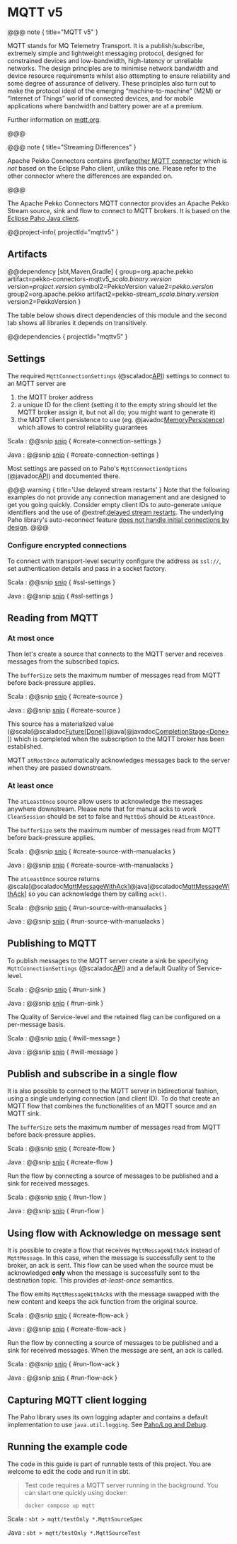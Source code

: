 # MQTT v5

@@@ note { title="MQTT v5" }

MQTT stands for MQ Telemetry Transport. It is a publish/subscribe, extremely simple and lightweight messaging protocol, designed for constrained devices and low-bandwidth, high-latency or unreliable networks. The design principles are to minimise network bandwidth and device resource requirements whilst also attempting to ensure reliability and some degree of assurance of delivery. These principles also turn out to make the protocol ideal of the emerging “machine-to-machine” (M2M) or “Internet of Things” world of connected devices, and for mobile applications where bandwidth and battery power are at a premium.

Further information on [mqtt.org](https://mqtt.org/).

@@@

@@@ note { title="Streaming Differences" }

Apache Pekko Connectors contains @ref[another MQTT connector](mqtt-streaming.md) which is _not_ based on the Eclipse Paho client, unlike this one. Please refer to the other connector where the differences are expanded on.

@@@

The Apache Pekko Connectors MQTT connector provides an Apache Pekko Stream source, sink and flow to connect to MQTT brokers. It is based on the [Eclipse Paho Java client](https://www.eclipse.org/paho/clients/java/).

@@project-info{ projectId="mqttv5" }

## Artifacts

@@dependency [sbt,Maven,Gradle] {
  group=org.apache.pekko
  artifact=pekko-connectors-mqttv5_$scala.binary.version$
  version=$project.version$
  symbol2=PekkoVersion
  value2=$pekko.version$
  group2=org.apache.pekko
  artifact2=pekko-stream_$scala.binary.version$
  version2=PekkoVersion
}

The table below shows direct dependencies of this module and the second tab shows all libraries it depends on transitively.

@@dependencies { projectId="mqttv5" }


## Settings

The required `MqttConnectionSettings` (@scaladoc[API](org.apache.pekko.stream.connectors.mqttv5.MqttConnectionSettings$)) settings to connect to an MQTT server are

1. the MQTT broker address
1. a unique ID for the client (setting it to the empty string should let the MQTT broker assign it, but not all do; you might want to generate it)
1. the MQTT client persistence to use (eg. @javadoc[MemoryPersistence](org.eclipse.paho.mqttv5.client.persist.MemoryPersistence)) which allows to control reliability guarantees

Scala
: @@snip [snip](/mqttv5/src/test/scala/docs/scaladsl/MqttSourceSpec.scala) { #create-connection-settings }

Java
: @@snip [snip](/mqttv5/src/test/java/docs/javadsl/MqttSourceTest.java) { #create-connection-settings }

Most settings are passed on to Paho's `MqttConnectionOptions` (@javadoc[API](org.eclipse.paho.mqttv5.client.MqttConnectionOptions)) and documented there.

@@@ warning { title='Use delayed stream restarts' }
Note that the following examples do not provide any connection management and are designed to get you going quickly. Consider empty client IDs to auto-generate unique identifiers and the use of @extref:[delayed stream restarts](pekko:stream/stream-error.html?language=scala#delayed-restarts-with-a-backoff-stage). The underlying Paho library's auto-reconnect feature [does not handle initial connections by design](https://github.com/eclipse/paho.mqtt.golang/issues/77).
@@@


### Configure encrypted connections

To connect with transport-level security configure the address as `ssl://`, set authentication details and pass in a socket factory.

Scala
: @@snip [snip](/mqttv5/src/test/scala/docs/scaladsl/MqttSourceSpec.scala) { #ssl-settings }

Java
: @@snip [snip](/mqttv5/src/test/java/docs/javadsl/MqttSourceTest.java) { #ssl-settings }


## Reading from MQTT

### At most once

Then let's create a source that connects to the MQTT server and receives messages from the subscribed topics.

The `bufferSize` sets the maximum number of messages read from MQTT before back-pressure applies.


Scala
: @@snip [snip](/mqttv5/src/test/scala/docs/scaladsl/MqttSourceSpec.scala) { #create-source }

Java
: @@snip [snip](/mqttv5/src/test/java/docs/javadsl/MqttSourceTest.java) { #create-source }

This source has a materialized value (@scala[@scaladoc[Future[Done]](scala.concurrent.Future)]@java[@javadoc[CompletionStage&lt;Done&gt;](java.util.concurrent.CompletionStage)]) which is completed when the subscription to the MQTT broker has been established.

MQTT `atMostOnce` automatically acknowledges messages back to the server when they are passed downstream.

### At least once

The `atLeastOnce` source allow users to acknowledge the messages anywhere downstream.
Please note that for manual acks to work `CleanSession` should be set to false and `MqttQoS` should be `AtLeastOnce`.

The `bufferSize` sets the maximum number of messages read from MQTT before back-pressure applies.

Scala
: @@snip [snip](/mqttv5/src/test/scala/docs/scaladsl/MqttSourceSpec.scala) { #create-source-with-manualacks }

Java
: @@snip [snip](/mqttv5/src/test/java/docs/javadsl/MqttSourceTest.java) { #create-source-with-manualacks }


The `atLeastOnce` source returns @scala[@scaladoc[MqttMessageWithAck](org.apache.pekko.stream.connectors.mqttv5.scaladsl.MqttMessageWithAck)]@java[@scaladoc[MqttMessageWithAck](org.apache.pekko.stream.connectors.mqttv5.javadsl.MqttMessageWithAck)] so you can acknowledge them by calling `ack()`.

Scala
: @@snip [snip](/mqttv5/src/test/scala/docs/scaladsl/MqttSourceSpec.scala) { #run-source-with-manualacks }

Java
: @@snip [snip](/mqttv5/src/test/java/docs/javadsl/MqttSourceTest.java) { #run-source-with-manualacks }


## Publishing to MQTT

To publish messages to the MQTT server create a sink be specifying `MqttConnectionSettings` (@scaladoc[API](org.apache.pekko.stream.connectors.mqttv5.MqttConnectionSettings$)) and a default Quality of Service-level.

Scala
: @@snip [snip](/mqttv5/src/test/scala/docs/scaladsl/MqttSourceSpec.scala) { #run-sink }

Java
: @@snip [snip](/mqttv5/src/test/java/docs/javadsl/MqttSourceTest.java) { #run-sink }


The Quality of Service-level and the retained flag can be configured on a per-message basis.

Scala
: @@snip [snip](/mqttv5/src/test/scala/docs/scaladsl/MqttSourceSpec.scala) { #will-message }

Java
: @@snip [snip](/mqttv5/src/test/java/docs/javadsl/MqttSourceTest.java) { #will-message }


## Publish and subscribe in a single flow

It is also possible to connect to the MQTT server in bidirectional fashion, using a single underlying connection (and client ID). To do that create an MQTT flow that combines the functionalities of an MQTT source and an MQTT sink.

The `bufferSize` sets the maximum number of messages read from MQTT before back-pressure applies.

Scala
: @@snip [snip](/mqttv5/src/test/scala/docs/scaladsl/MqttFlowSpec.scala) { #create-flow }

Java
: @@snip [snip](/mqttv5/src/test/java/docs/javadsl/MqttFlowTest.java) { #create-flow }


Run the flow by connecting a source of messages to be published and a sink for received messages.

Scala
: @@snip [snip](/mqttv5/src/test/scala/docs/scaladsl/MqttFlowSpec.scala) { #run-flow }

Java
: @@snip [snip](/mqttv5/src/test/java/docs/javadsl/MqttFlowTest.java) { #run-flow }


## Using flow with Acknowledge on message sent

It is possible to create a flow that receives `MqttMessageWithAck` instead of `MqttMessage`.
In this case, when the message is successfully sent to the broker, an ack is sent.
This flow can be used when the source must be acknowledged **only** when the message is successfully sent to the destination topic. This provides *at-least-once* semantics.

The flow emits `MqttMessageWithAck`s with the message swapped with the new content and keeps the ack function from the original source.

Scala
: @@snip [snip](/mqttv5/src/test/scala/docs/scaladsl/MqttFlowSpec.scala) { #create-flow-ack }

Java
: @@snip [snip](/mqttv5/src/test/java/docs/javadsl/MqttFlowTest.java) { #create-flow-ack }

Run the flow by connecting a source of messages to be published and a sink for received messages.
When the message are sent, an ack is called.

Scala
: @@snip [snip](/mqttv5/src/test/scala/docs/scaladsl/MqttFlowSpec.scala) { #run-flow-ack }

Java
: @@snip [snip](/mqttv5/src/test/java/docs/javadsl/MqttFlowTest.java) { #run-flow-ack }

## Capturing MQTT client logging

The Paho library uses its own logging adapter and contains a default implementation to use `java.util.logging`. See [Paho/Log and Debug](https://wiki.eclipse.org/Paho/Log_and_Debug_in_the_Java_client).


## Running the example code

The code in this guide is part of runnable tests of this project. You are welcome to edit the code and run it in sbt.

> Test code requires a MQTT server running in the background. You can start one quickly using docker:
>
> `docker compose up mqtt`

Scala
:   ```
    sbt
    > mqtt/testOnly *.MqttSourceSpec
    ```

Java
:   ```
    sbt
    > mqtt/testOnly *.MqttSourceTest
    ```
